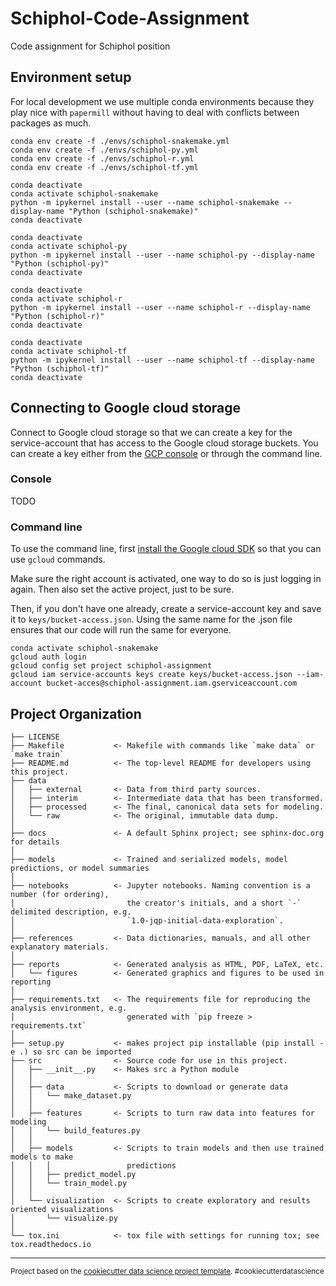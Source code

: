 Schiphol-Code-Assignment
==============================

Code assignment for Schiphol position

## Environment setup

For local development we use multiple conda environments because they play nice with `papermill` without having to deal with conflicts between packages as much.

```
conda env create -f ./envs/schiphol-snakemake.yml
conda env create -f ./envs/schiphol-py.yml
conda env create -f ./envs/schiphol-r.yml
conda env create -f ./envs/schiphol-tf.yml

conda deactivate
conda activate schiphol-snakemake
python -m ipykernel install --user --name schiphol-snakemake --display-name "Python (schiphol-snakemake)"
conda deactivate

conda deactivate
conda activate schiphol-py
python -m ipykernel install --user --name schiphol-py --display-name "Python (schiphol-py)"
conda deactivate

conda deactivate
conda activate schiphol-r
python -m ipykernel install --user --name schiphol-r --display-name "Python (schiphol-r)"
conda deactivate

conda deactivate
conda activate schiphol-tf
python -m ipykernel install --user --name schiphol-tf --display-name "Python (schiphol-tf)"
conda deactivate
```

## Connecting to Google cloud storage

Connect to Google cloud storage so that we can create a key for the service-account that has access to the
Google cloud storage buckets. You can create a key either from the [GCP console](https://console.cloud.google.com/) or through the command line.

### Console

TODO

### Command line

To use the command line, first [install the Google cloud SDK](https://cloud.google.com/sdk/docs/#install_the_latest_cloud_tools_version_cloudsdk_current_version) so that you can use `gcloud` commands.

Make sure the right account is activated, one way to do so is just logging in again.
Then also set the active project, just to be sure.

Then, if you don't have one already, create a service-account key and save it to `keys/bucket-access.json`. Using the same name for the .json file
ensures that our code will run the same for everyone.

```
conda activate schiphol-snakemake
gcloud auth login
gcloud config set project schiphol-assignment
gcloud iam service-accounts keys create keys/bucket-access.json --iam-account bucket-acces@schiphol-assignment.iam.gserviceaccount.com
```


Project Organization
------------

    ├── LICENSE
    ├── Makefile           <- Makefile with commands like `make data` or `make train`
    ├── README.md          <- The top-level README for developers using this project.
    ├── data
    │   ├── external       <- Data from third party sources.
    │   ├── interim        <- Intermediate data that has been transformed.
    │   ├── processed      <- The final, canonical data sets for modeling.
    │   └── raw            <- The original, immutable data dump.
    │
    ├── docs               <- A default Sphinx project; see sphinx-doc.org for details
    │
    ├── models             <- Trained and serialized models, model predictions, or model summaries
    │
    ├── notebooks          <- Jupyter notebooks. Naming convention is a number (for ordering),
    │                         the creator's initials, and a short `-` delimited description, e.g.
    │                         `1.0-jqp-initial-data-exploration`.
    │
    ├── references         <- Data dictionaries, manuals, and all other explanatory materials.
    │
    ├── reports            <- Generated analysis as HTML, PDF, LaTeX, etc.
    │   └── figures        <- Generated graphics and figures to be used in reporting
    │
    ├── requirements.txt   <- The requirements file for reproducing the analysis environment, e.g.
    │                         generated with `pip freeze > requirements.txt`
    │
    ├── setup.py           <- makes project pip installable (pip install -e .) so src can be imported
    ├── src                <- Source code for use in this project.
    │   ├── __init__.py    <- Makes src a Python module
    │   │
    │   ├── data           <- Scripts to download or generate data
    │   │   └── make_dataset.py
    │   │
    │   ├── features       <- Scripts to turn raw data into features for modeling
    │   │   └── build_features.py
    │   │
    │   ├── models         <- Scripts to train models and then use trained models to make
    │   │   │                 predictions
    │   │   ├── predict_model.py
    │   │   └── train_model.py
    │   │
    │   └── visualization  <- Scripts to create exploratory and results oriented visualizations
    │       └── visualize.py
    │
    └── tox.ini            <- tox file with settings for running tox; see tox.readthedocs.io


--------

<p><small>Project based on the <a target="_blank" href="https://drivendata.github.io/cookiecutter-data-science/">cookiecutter data science project template</a>. #cookiecutterdatascience</small></p>
